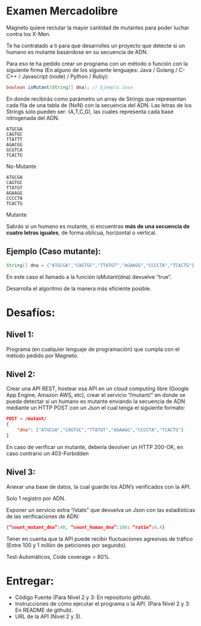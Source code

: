 # Examen Mercadolibre

Magneto quiere reclutar la mayor cantidad de mutantes para poder luchar
contra los X-Men.

Te ha contratado a ti para que desarrolles un proyecto que detecte si un
humano es mutante basándose en su secuencia de ADN.

Para eso te ha pedido crear un programa con un método o función con la
siguiente firma (En alguno de los siguiente lenguajes: Java / Golang / C-C++
/ Javascript (node) / Python / Ruby):

```java
boolean isMutant(String[] dna); // Ejemplo Java
```

En donde recibirás como parámetro un array de Strings que representan cada
fila de una tabla de (NxN) con la secuencia del ADN. Las letras de los
Strings solo pueden ser: (A,T,C,G), las cuales representa cada base
nitrogenada del ADN.

```
ATGCGA
CAGTGC
TTATTT
AGACGG
GCGTCA
TCACTG
```
No-Mutante

```
ATGCGA
CAGTGC
TTATGT
AGAAGG
CCCCTA
TCACTG
```
Mutante

Sabrás si un humano es mutante, si encuentras ​**más de una secuencia de cuatro
letras iguales​**, de forma oblicua, horizontal o vertical.

## Ejemplo (Caso mutante):

```java
String[] dna = {"ATGCGA","CAGTGC","TTATGT","AGAAGG","CCCCTA","TCACTG"};
```

En este caso el llamado a la función isMutant(dna) devuelve “true”.

Desarrolla el algoritmo de la manera más eficiente posible.
                                                                                                                                                  
# Desafíos:

## Nivel 1:

Programa (en cualquier lenguaje de programación) que cumpla con el método
pedido por Magneto.

## Nivel 2:

Crear una API REST, hostear esa API en un cloud computing libre (Google App
Engine, Amazon AWS, etc), crear el servicio “/mutant/” en donde se pueda
detectar si un humano es mutante enviando la secuencia de ADN mediante un
HTTP POST con un Json el cual tenga el siguiente formato:

```json
POST → /mutant/
{
    "dna": ["ATGCGA","CAGTGC","TTATGT","AGAAGG","CCCCTA","TCACTG"]
}
```

En caso de verificar un mutante, debería devolver un HTTP 200-OK, en caso
contrario un 403-Forbidden

## Nivel 3:

Anexar una base de datos, la cual guarde los ADN’s verificados con la API.

Solo 1 registro por ADN.

Exponer un servicio extra “/stats” que devuelva un Json con las estadísticas de las verificaciones de ADN:
```json
{“count_mutant_dna”:40, “count_human_dna”:100: “ratio”:0.4}
```

Tener en cuenta que la API puede recibir fluctuaciones agresivas de tráfico
(Entre 100 y 1 millón de peticiones por segundo).

Test-Automáticos, Code coverage > 80%.

# Entregar:

- Código Fuente (Para Nivel 2 y 3: En repositorio github).
- Instrucciones de cómo ejecutar el programa o la API. (Para Nivel 2 y 3: En README de
github).
- URL de la API (Nivel 2 y 3).
